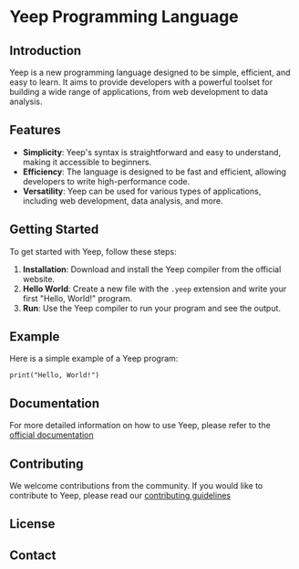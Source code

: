 # Yeep Programming Language

## Introduction

Yeep is a new programming language designed to be simple, efficient, and easy to learn. It aims to provide developers with a powerful toolset for building a wide range of applications, from web development to data analysis.

## Features

- **Simplicity**: Yeep's syntax is straightforward and easy to understand, making it accessible to beginners.
- **Efficiency**: The language is designed to be fast and efficient, allowing developers to write high-performance code.
- **Versatility**: Yeep can be used for various types of applications, including web development, data analysis, and more.

## Getting Started

To get started with Yeep, follow these steps:

1. **Installation**: Download and install the Yeep compiler from the official website.
2. **Hello World**: Create a new file with the `.yeep` extension and write your first "Hello, World!" program.
3. **Run**: Use the Yeep compiler to run your program and see the output.

## Example

Here is a simple example of a Yeep program:

```yeep
print("Hello, World!")
```

## Documentation

For more detailed information on how to use Yeep, please refer to the [official documentation]("")

## Contributing

We welcome contributions from the community. If you would like to contribute to Yeep, please read our [contributing guidelines]("")

## License

## Contact
